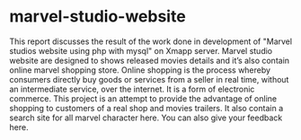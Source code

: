 # marvel-studio-website
This report discusses the result of the work done in development of "Marvel studios website using php with mysql" on Xmapp server. Marvel studio website are designed to shows released movies details and it’s also contain online marvel shopping store. Online shopping is the process whereby consumers directly buy goods or services from a seller in real time, without an intermediate service, over the internet. It is a form of electronic commerce. This project is an attempt to provide the advantage of online shopping to customers of a real shop and movies trailers. It also contain a search site for all marvel character here. You can also give your feedback here.
